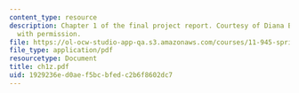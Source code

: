 ```yaml
---
content_type: resource
description: Chapter 1 of the final project report. Courtesy of Diana Bernal. Used
  with permission.
file: https://ol-ocw-studio-app-qa.s3.amazonaws.com/courses/11-945-springfield-studio-spring-2004/1929236ed0aef5bcbfedc2b6f8602dc7_ch1z.pdf
file_type: application/pdf
resourcetype: Document
title: ch1z.pdf
uid: 1929236e-d0ae-f5bc-bfed-c2b6f8602dc7
---
```


